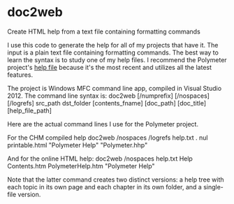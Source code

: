 # doc2web
Create HTML help from a text file containing formatting commands

I use this code to generate the help for all of my projects that have it. The input is a plain text file containing formatting commands. The best way to learn the syntax is to study one of my help files. I recommend the Polymeter project's [help file](https://github.com/victimofleisure/Polymeter/blob/main/docs/Help/help.txt) because it's the most recent and utilizes all the latest features.

The project is Windows MFC command line app, compiled in Visual Studio 2012. The command line syntax is:
doc2web [/numprefix] [/nospaces] [/logrefs] src_path dst_folder [contents_fname] [doc_path] [doc_title] [help_file_path]

Here are the actual command lines I use for the Polymeter project.

For the CHM compiled help 
doc2web /nospaces /logrefs help.txt . nul printable.html "Polymeter Help" "Polymeter.hhp"

And for the online HTML help:
doc2web /nospaces help.txt Help Contents.htm PolymeterHelp.htm "Polymeter Help"

Note that the latter command creates two distinct versions: a help tree with each topic in its own page and each chapter in its own folder, and a single-file version.



